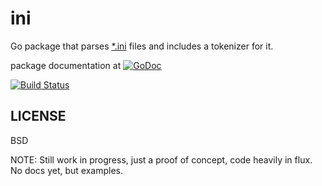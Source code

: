 # ini
Go package that parses [*.ini][5] files and includes a tokenizer for it.

package documentation at [![GoDoc][3]][4]

[![Build Status][1]][2]

[1]: https://secure.travis-ci.org/nightlyone/ini.png
[2]: http://travis-ci.org/nightlyone/ini


LICENSE
-------
BSD


NOTE: Still work in progress, just a proof of concept, code heavily in flux. No docs yet, but examples.

[3]: https://godoc.org/github.com/nightlyone/ini?status.png
[4]: https://godoc.org/github.com/nightlyone/ini
[5]: http://en.wikipedia.org/wiki/INI_file
